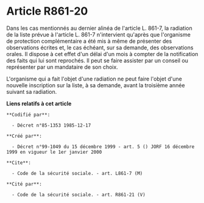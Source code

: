 # Article R861-20

Dans les cas mentionnés au dernier alinéa de l'article L. 861-7, la radiation de la liste prévue à l'article L. 861-7
n'intervient qu'après que l'organisme de protection complémentaire a été mis à même de présenter des observations écrites et,
le cas échéant, sur sa demande, des observations orales. Il dispose à cet effet d'un délai d'un mois à compter de la
notification des faits qui lui sont reprochés. Il peut se faire assister par un conseil ou représenter par un mandataire de
son choix.

L'organisme qui a fait l'objet d'une radiation ne peut faire l'objet d'une nouvelle inscription sur la liste, à sa demande,
avant la troisième année suivant sa radiation.

**Liens relatifs à cet article**

	**Codifié par**:

	  - Décret n°85-1353 1985-12-17

	**Créé par**:

	  - Décret n°99-1049 du 15 décembre 1999 - art. 5 () JORF 16 décembre 1999 en vigueur le 1er janvier 2000

	**Cite**:

	  - Code de la sécurité sociale. - art. L861-7 (M)

	**Cité par**:

	  - Code de la sécurité sociale. - art. R861-21 (V)
